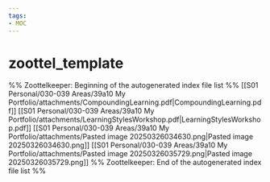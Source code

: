 ```yaml
---
tags: 
- MOC
---
```

# zoottel_template



%% Zoottelkeeper: Beginning of the autogenerated index file list  %%
 [[S01 Personal/030-039 Areas/39a10 My Portfolio/attachments/CompoundingLearning.pdf|CompoundingLearning.pdf]]
 [[S01 Personal/030-039 Areas/39a10 My Portfolio/attachments/LearningStylesWorkshop.pdf|LearningStylesWorkshop.pdf]]
 [[S01 Personal/030-039 Areas/39a10 My Portfolio/attachments/Pasted image 20250326034630.png|Pasted image 20250326034630.png]]
 [[S01 Personal/030-039 Areas/39a10 My Portfolio/attachments/Pasted image 20250326035729.png|Pasted image 20250326035729.png]]
%% Zoottelkeeper: End of the autogenerated index file list  %%

